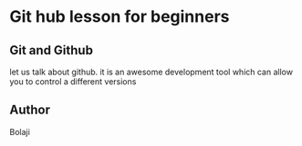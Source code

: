 # Git hub lesson for beginners
## Git and Github

let us talk about github. it is an awesome development tool which can allow you to control a different versions

## Author
Bolaji
